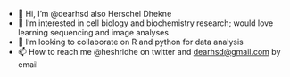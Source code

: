 - 👋 Hi, I’m @dearhsd also Herschel Dhekne
- 👀 I’m interested in cell biology and biochemistry research; would love learning sequencing and image analyses
- 💞️ I’m looking to collaborate on R and python for data analysis
- 📫 How to reach me @heshridhe on twitter and dearhsd@gmail.com by email

<!---
dearhsd/dearhsd is a ✨ special ✨ repository because its `README.md` (this file) appears on your GitHub profile.
You can click the Preview link to take a look at your changes.
--->

